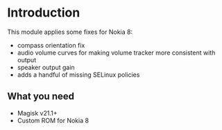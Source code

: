 # Introduction

This module applies some fixes for Nokia 8:
- compass orientation fix
- audio volume curves for making volume tracker more consistent with output
- speaker output gain
- adds a handful of missing SELinux policies

## What you need

* Magisk v21.1+
* Custom ROM for Nokia 8
